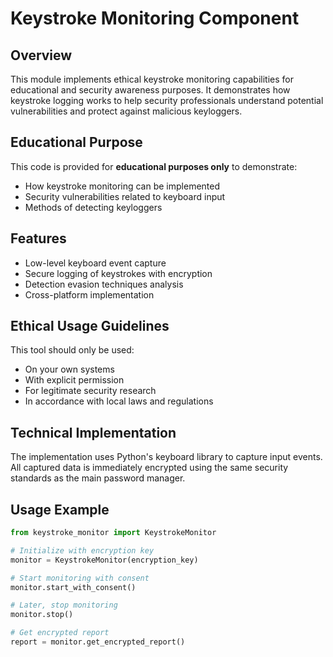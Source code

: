 # Keystroke Monitoring Component

## Overview
This module implements ethical keystroke monitoring capabilities for educational and security awareness purposes. It demonstrates how keystroke logging works to help security professionals understand potential vulnerabilities and protect against malicious keyloggers.

## Educational Purpose
This code is provided for **educational purposes only** to demonstrate:
- How keystroke monitoring can be implemented
- Security vulnerabilities related to keyboard input
- Methods of detecting keyloggers

## Features
- Low-level keyboard event capture
- Secure logging of keystrokes with encryption
- Detection evasion techniques analysis
- Cross-platform implementation

## Ethical Usage Guidelines
This tool should only be used:
- On your own systems
- With explicit permission
- For legitimate security research
- In accordance with local laws and regulations

## Technical Implementation
The implementation uses Python's keyboard library to capture input events. All captured data is immediately encrypted using the same security standards as the main password manager.

## Usage Example
```python
from keystroke_monitor import KeystrokeMonitor

# Initialize with encryption key
monitor = KeystrokeMonitor(encryption_key)

# Start monitoring with consent
monitor.start_with_consent()

# Later, stop monitoring
monitor.stop()

# Get encrypted report
report = monitor.get_encrypted_report()
